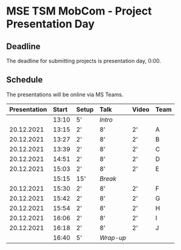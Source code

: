 # MSE TSM MobCom - Project Presentation Day
## Deadline
The deadline for submitting projects is presentation day, 0:00.

## Schedule
The presentations will be online via MS Teams.

Presentation|Start|Setup|Talk|Video|Team
:---|:---|:---|:---|:---|:---
 | |13:10|5'|_Intro_
20.12.2021|13:15|2'|8'|2'|A
20.12.2021|13:27|2'|8'|2'|B
20.12.2021|13:39|2'|8'|2'|C
20.12.2021|14:51|2'|8'|2'|D
20.12.2021|15:03|2'|8'|2'|E
 | |15:15|15'|_Break_
20.12.2021|15:30|2'|8'|2'|F
20.12.2021|15:42|2'|8'|2'|G
20.12.2021|15:54|2'|8'|2'|H
20.12.2021|16:06|2'|8'|2'|I
20.12.2021|16:18|2'|8'|2'|J
 | |16:40|5'|_Wrap-up_
